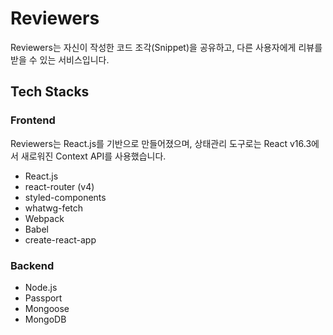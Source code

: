 # Reviewers 

Reviewers는 자신이 작성한 코드 조각(Snippet)을 공유하고, 다른 사용자에게 리뷰를 받을 수 있는 서비스입니다.

## Tech Stacks

### Frontend

Reviewers는 React.js를 기반으로 만들어졌으며, 상태관리 도구로는 React v16.3에서 새로워진 Context API를 사용했습니다. 

- React.js
- react-router (v4)
- styled-components
- whatwg-fetch
- Webpack
- Babel
- create-react-app

### Backend

- Node.js
- Passport
- Mongoose
- MongoDB
